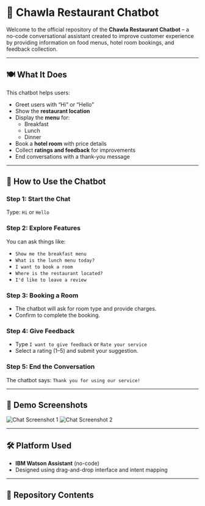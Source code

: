 # 🤖 Chawla Restaurant Chatbot

Welcome to the official repository of the **Chawla Restaurant Chatbot** – a no-code conversational assistant created to improve customer experience by providing information on food menus, hotel room bookings, and feedback collection.

---

## 🍽️ What It Does

This chatbot helps users:

- Greet users with “Hi” or “Hello”
- Show the **restaurant location**
- Display the **menu** for:
  - Breakfast
  - Lunch
  - Dinner
- Book a **hotel room** with price details
- Collect **ratings and feedback** for improvements
- End conversations with a thank-you message

---

## 🚀 How to Use the Chatbot

### Step 1: Start the Chat
Type: `Hi` or `Hello`

### Step 2: Explore Features
You can ask things like:
- `Show me the breakfast menu`
- `What is the lunch menu today?`
- `I want to book a room`
- `Where is the restaurant located?`
- `I'd like to leave a review`

### Step 3: Booking a Room
- The chatbot will ask for room type and provide charges.
- Confirm to complete the booking.

### Step 4: Give Feedback
- Type `I want to give feedback` or `Rate your service`
- Select a rating (1–5) and submit your suggestion.

### Step 5: End the Conversation
The chatbot says: `Thank you for using our service!`

---

## 📸 Demo Screenshots

![Chat Screenshot 1]([Chatbot1.png](https://github.com/Raghavchawla13/IBM-ChatBot-/commit/b36c6dd1ed39e523262c062470a70d8b0fc87bfa))
![Chat Screenshot 2](assets/chat2.png)

---

## 🛠 Platform Used

- **IBM Watson Assistant** (no-code)
- Designed using drag-and-drop interface and intent mapping

---

## 📁 Repository Contents

